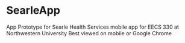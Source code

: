 # SearleApp
App Prototype for Searle Health Services mobile app for EECS 330 at Northwestern University
Best viewed on mobile or Google Chrome
